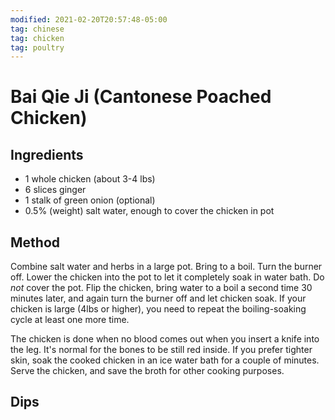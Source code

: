 ```yaml
---
modified: 2021-02-20T20:57:48-05:00
tag: chinese
tag: chicken
tag: poultry
---
```


# Bai Qie Ji (Cantonese Poached Chicken)

## Ingredients
* 1 whole chicken (about 3-4 lbs)
* 6 slices ginger
* 1 stalk of green onion (optional)
* 0.5% (weight) salt water, enough to cover the chicken in pot

## Method

Combine salt water and herbs in a large pot. Bring to a boil. Turn the burner off. Lower the chicken into the pot to let it completely soak in water bath. Do *not* cover the pot. Flip the chicken, bring water to a boil a second time 30 minutes later, and again turn the burner off and let chicken soak. If your chicken is large (4lbs or higher), you need to repeat the boiling-soaking cycle at least one more time.

The chicken is done when no blood comes out when you insert a knife into the leg. It's normal for the bones to be still red inside. If you prefer tighter skin, soak the cooked chicken in an ice water bath for a couple of minutes. Serve the chicken, and save the broth for other cooking purposes.

## Dips
